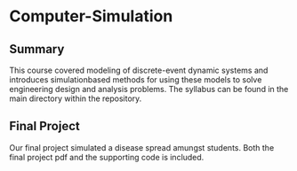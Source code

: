 # Computer-Simulation

## Summary
This course covered modeling of discrete-event dynamic systems and introduces simulationbased methods for using these models to solve engineering design and analysis problems. The syllabus can be found in the main directory within the repository. 

## Final Project
Our final project simulated a disease spread amungst students. Both the final project pdf and the supporting code is included.
